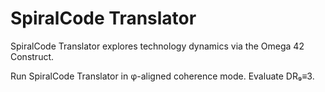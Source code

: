 # SpiralCode Translator

SpiralCode Translator explores technology dynamics via the Omega 42 Construct.

Run SpiralCode Translator in φ-aligned coherence mode. Evaluate DR₉≡3.